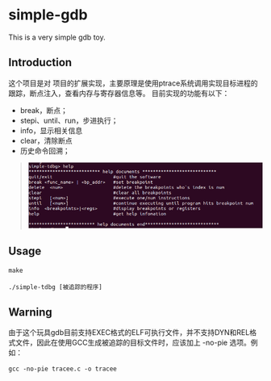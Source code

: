 # simple-gdb
This is a very simple gdb toy.

## Introduction
这个项目是对 [](https://github.com/OrangeGzY/tiny_debugger) 项目的扩展实现，主要原理是使用ptrace系统调用实现目标进程的跟踪，断点注入，查看内存与寄存器信息等。
目前实现的功能有以下：
- break，断点；
- stepi、until、run，步进执行；
- info，显示相关信息
- clear，清除断点
- 历史命令回溯；

> 
> ![help信息](images/help.png)

## Usage
```
make

./simple-tdbg [被追踪的程序]
```

## Warning
由于这个玩具gdb目前支持EXEC格式的ELF可执行文件，并不支持DYN和REL格式文件，因此在使用GCC生成被追踪的目标文件时，应该加上 -no-pie 选项。例如：
```shell
gcc -no-pie tracee.c -o tracee
```
